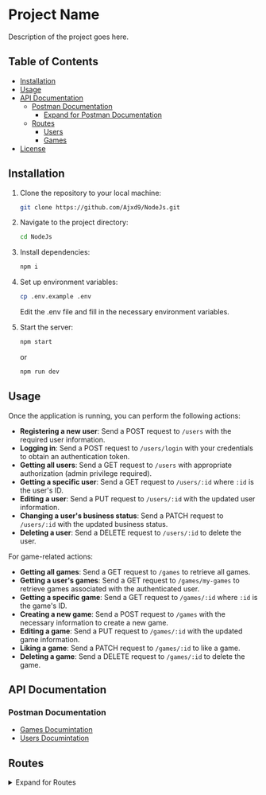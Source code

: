 # Project Name

Description of the project goes here.

## Table of Contents

- [Installation](#installation)
- [Usage](#usage)
- [API Documentation](#api-documentation)
  - [Postman Documentation](#postman-documentation)
    - [Expand for Postman Documentation](#expand-for-postman-documentation)
  - [Routes](#routes)
    - [Users](#users)
    - [Games](#games)
- [License](#license)

## Installation

1. Clone the repository to your local machine:

   ```bash
   git clone https://github.com/Ajxd9/NodeJs.git
   ```

2. Navigate to the project directory:
   ```bash
   cd NodeJs
   ```
3. Install dependencies:
   ```bash
   npm i
   ```
4. Set up environment variables:
   ```bash
   cp .env.example .env
   ```
   Edit the .env file and fill in the necessary environment variables.
5. Start the server:
   ```bash
   npm start
   ```
   or
   ```bash
   npm run dev
   ```

## Usage

Once the application is running, you can perform the following actions:

- **Registering a new user**: Send a POST request to `/users` with the required user information.
- **Logging in**: Send a POST request to `/users/login` with your credentials to obtain an authentication token.
- **Getting all users**: Send a GET request to `/users` with appropriate authorization (admin privilege required).
- **Getting a specific user**: Send a GET request to `/users/:id` where `:id` is the user's ID.
- **Editing a user**: Send a PUT request to `/users/:id` with the updated user information.
- **Changing a user's business status**: Send a PATCH request to `/users/:id` with the updated business status.
- **Deleting a user**: Send a DELETE request to `/users/:id` to delete the user.

For game-related actions:

- **Getting all games**: Send a GET request to `/games` to retrieve all games.
- **Getting a user's games**: Send a GET request to `/games/my-games` to retrieve games associated with the authenticated user.
- **Getting a specific game**: Send a GET request to `/games/:id` where `:id` is the game's ID.
- **Creating a new game**: Send a POST request to `/games` with the necessary information to create a new game.
- **Editing a game**: Send a PUT request to `/games/:id` with the updated game information.
- **Liking a game**: Send a PATCH request to `/games/:id` to like a game.
- **Deleting a game**: Send a DELETE request to `/games/:id` to delete the game.

## API Documentation

### Postman Documentation

- [Games Documintation](https://documenter.getpostman.com/view/31306818/2sA35EZhZ5)
- [Users Documintation](https://documenter.getpostman.com/view/31306818/2sA35EZhZ7)

## Routes

<details>
<summary>Expand for Routes</summary>

### Users

| No. | URL          | Method | Authorization            | Action                        | Notice       | Return            |
| --- | ------------ | ------ | ------------------------ | ----------------------------- | ------------ | ----------------- |
| 1   | /users       | POST   | all                      | Register user                 | Unique Email | Attachment 1      |
| 2   | /users/login | POST   | all                      | Login                         |              | Encrypt Token     |
| 3   | /users       | GET    | admin                    | Get all users                 |              | Array of users    |
| 4   | /users/:id   | GET    | Registered user or admin | Get user                      |              | User data         |
| 5   | /users/:id   | PUT    | Registered user          | Edit user                     |              | Updated user data |
| 6   | /users/:id   | PATCH  | Registered user or admin | Change user's business status |              | Updated user data |
| 7   | /users/:id   | DELETE | Registered user or admin | Delete user                   |              |                   |

### Games

| No. | URL                    | Method | Authorization         | Action             | Return                |
| --- | ---------------------- | ------ | --------------------- | ------------------ | --------------------- |
| 1   | /games                 | GET    | all                   | All games          | Attachment 2          |
| 2   | /games/my-games        | GET    | registered user       | User's games       | Array of user's games |
| 3   | /games/:gameId         | GET    | all                   | Get game           | Game                  |
| 4   | /games                 | POST   | Streamer user         | Create new game    | Game                  |
| 5   | /games/:gameId         | PUT    | Creator user          | Edit game          | Updated game          |
| 6   | /games/:gameId         | PATCH  | Registered user       | Like game          | Updated game          |
| 7   | /games/:gameId         | DELETE | Creator user or admin | Delete game        | Deleted game          |
| 8   | /serial-number/:gameId | PATCH  | Admin                 | Edit Serial Number | Updated game          |

</details>
